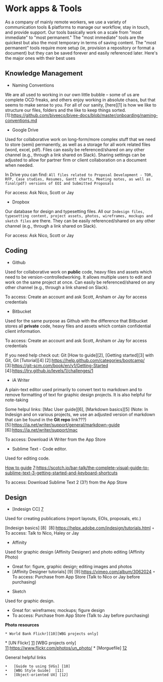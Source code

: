 # Work apps & Tools

As a company of mainly remote workers, we use a variety of communication tools & platforms to manage our workflow, stay in touch, and provide support. Our tools basically work on a scale from "most immediate" to "most permanent." The "most immediate" tools are the quickest but also the most temporary in terms of saving content. The "most permanent" tools require more setup (ie, provision a repository or format a document) but they can be saved forever and easily referenced later. Here's the major ones with their best uses

## Knowledge Management

* Naming Conventions

We are all used to working in our own little bubble – some of us are complete OCD freaks, and others enjoy working in absolute chaos, but that seems to make sense to you. For all of our sanity, [here][1] is how we like to structure our files, folders and the like to keep things sorted.
[1]:https://github.com/biveeco/bivee-docs/blob/master/onboarding/naming-conventions.md
* Google Drive

Used for collaborative work on long-form/more complex stuff that we need to store (semi) permanently, as well as a storage for all work related files (word, excel, pdf). Files can easily be referenced/shared on any other channel (e.g., through a link shared on Slack). Sharing settings can be adjusted to allow for partner firm or client collaboration on a document when needed. 

In Drive you can find: `All files related to Proposal Development - TOR, RFP, Case studies, Resumes, Gantt charts, Meeting notes, as well as final(pdf) versions of EOI and Submitted Proposals`

For access: Ask Nico, Scott or Jay

* Dropbox

Our database for design and typesetting files. All our `Indesign files, typesetting content, project assets, photos, wireframes, mockups and sketch files` are there. They can be easily referenced/shared on any other channel (e.g., through a link shared on Slack). 

For access: Ask Nico, Scott or Jay

## Coding

* Github

Used for collaborative work on **public** code, heavy files and assets which need to be version-controlledworking. It allows multiple users to edit and work on the same project at once. Can easily be referenced/shared on any other channel (e.g., through a link shared on Slack). 

To access: Create an account and ask Scott, Arsham or Jay for access credentials 

* Bitbucket 

Used for the same purpose as Github with the difference that Bitbucket stores all **private** code, heavy files and assets which contain confidential client information. 

To access: Create an account and ask Scott, Arsham or Jay for access credentials 

If you need help check out:  Git [How to guide][2], [Getting started][3] with Git, Git [Tutorial][4]
[2]:https://help.github.com/categories/bootcamp/
[3]:https://git-scm.com/book/en/v1/Getting-Started
[4]:https://try.github.io/levels/1/challenges/1

* iA Writer

A plain-text editor used primarily to convert text to markdown and to remove formatting of text for graphic design projects. It is also helpful for note-taking

Some helpul links: [Mac User guide][6], [Markdown basics][5]
(Note: In Indesign and on various projects, we use an adjusted version of markdown that can be found in the **Git repo** link???)
[5]:https://ia.net/writer/support/general/markdown-guide
[6]:https://ia.net/writer/support/mac

To access: Download iA Writer from the App Store

* Sublime Text - Code editor.

Used for editing code. 

[How to guide][7]
[7]:https://scotch.io/bar-talk/the-complete-visual-guide-to-sublime-text-3-getting-started-and-keyboard-shortcuts

To access: Download Sublime Text 2 (3?) from the App Store

## Design

* [Indesign CC] [7]

Used for creating publications (report layouts, EOIs, proposals, etc.) 

[7]:https://docs.google.com/a/nickingston.com/document/d/1va4Qt4shP7VFrP1-Mcf6f0k1TzaijMweaASb6bF72cM/edit?usp=sharing
[Indesign basics] [8] 
[8]:https://helpx.adobe.com/indesign/tutorials.html
	◦	To access: Talk to Nico, Haley or Jay 
  
* Affinity

Used for graphic design (Affinity Designer) and photo editing (Affinity Photo) 
- Great for: figure, graphic design; editing images and photos 
- [Affinity Designer tutorials] [9]
[9]:https://vimeo.com/album/3062024
◦	To access: Purchase from App Store (Talk to Nico or Jay before purchasing) 
    
* Sketch

Used for graphic design. 
- Great for: wireframes; mockups; figure design 
- To access: Purchase from App Store (Talk to Jay before purchasing) 

**Photo resources**

    * World Bank Flickr][10][WBG projects only] 
[10]:https://www.flickr.com/photos/worldbank/
    * [UN Flickr] [11] [WBG projects only] 
[11]:https://www.flickr.com/photos/un_photo/
    * [Morguefile] [12]

General helpful links

	•	[Guide to using SVGs] [10] 
	•	[WBG Style Guide]  [11]
	•	[Object-oriented UX] [12]
  
[10]:http://www.webdesignerdepot.com/2015/01/the-ultimate-guide-to-svg/
[11]:http://siteresources.worldbank.org/EXTWAT/Resources/wbstyleguide.pdf
[12]:http://alistapart.com/article/object-oriented-ux
